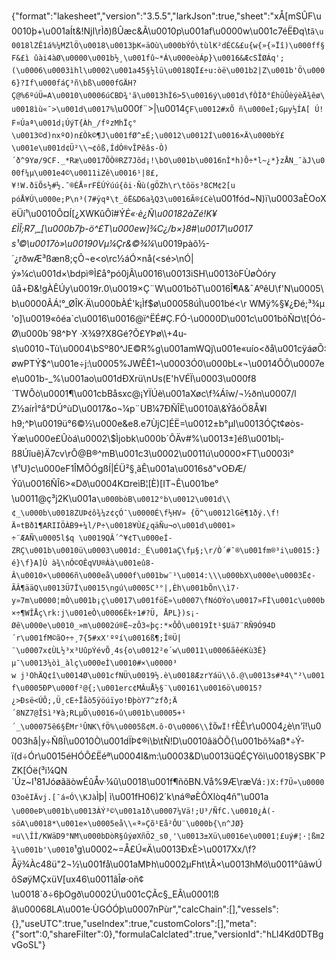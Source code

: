 {"format":"lakesheet","version":"3.5.5","larkJson":true,"sheet":"xÅ[mSÛF\u0010þ+\u001aÍt&!NjI\rÌð)ßÛæc&Ã\u0010p\u001af\u0000w\u001c7éËÐq\t`ã\u0018lZÊ1á%¼MZlÖ\u0018\u0013þK«äOù\u000bÝÓ\tùlK²dÉC&£u{w{»{»Ïî)\u000ff§F&£ì ûài4àØ\u0000\u001b½¸\u001fû~*Á\u000eòÁp}\u0016&ÆcSÏØÁq';(\u0006\u0003ìhl\u0002\u001a45§½lü\u0018QÏ£÷u:òë\u001b2|Z\u001b'Ö\u0006}?If\u000fáÇ³ñ\bß\u000fGÄH?Ç@%6ºúÜ=A\u0010\u0006úCBD¾'ã\u0013hÌ6>5\u0016ý\u001d\fÒÌð°ÉhüÛèýèÄ¾êø\u0018ìù«¯>\u001d\u0017%`\u000f¨>|\u0014`ÇF\u0012#xÕ ñ\u000eÌ;Gµy½ÍA[ Ú!F¤Úaª\u001d¡ÚýT{Àh_/fºzMhÏç°\u0013©d)nxºO)n£Òk©¶J\u001fØ^±É;\u0012\u0012Í\u0016×Ä\u000bÝ£\u001e\u001d¢Ü²\\¬¢ôß,ÍdÓ®vÎPêâs-Ò)´ð^9Yø/9CF._*R­æ\u0017ÕÒ®RZ7Jõd¡!\bO\u001b\u0016nÌ*h)Ô÷*l~¿*}zÅN_¯àJ\u000f¼µ\u001e4©\u0011iZê\u0016¹|8£,¥!W.ðïÕs½#½.¯®ÉÅ¤rFÉÚÝúú{ôi·Ñù(gÖZh\r\tôös³8CM¢2[u póÅ¥Ú\u000e;P\n³(7#ÿqª\t_ôË&D6a¾Q3\u0016Ã®íCè`\u001fód~N)ï\u0003aÈOoXëÜí¹\u0010Ô¤Í[¿XWKûÔî#Ý*È«·è¿Ñ\u00182àZé!K¥£ÌÎ;R7¸_[\u000b7þ-ö^£T\u000ew]¾C¿/b×}8#\u0017\u0017s¹©\u0017ò»\u00190Vµ¼Çr&©¾¼*\u0019pàõ½-´¿rðwÆ³ßæn8;çÕ¬e<o\rc½áÓ×nå(<sé>\nÓ|ý»¼c\u001d×\bdpì®Ì£å°pó0jÃ\u0016\u0013iSH\u0013òFÙøÒóryûå+Ð&!gÀÊÚy\u0019r.0\u0019×Ç¨W\u001bõT\u0016Î¶A&¯AºêU\f'N\u0005\b\u0000ÃÁ¦°_ØÎK·Ä\u000bÀÉ'k¡Ìf$ø\u00058úÌ\u001bé<\r WMÿ%§¥¿Ðé;³¾µ'o]\u0019«ôéa`c\u0016\u0016@ï^ËÉ#Ç.FÓ-\u0000D\u001c\u001bõÑ¤\t[Óó-Ø\u000b´98^ÞY ·X¾9?X8Gé?Õ£YÞø\\+4u-s\u0010¬Tù\u0004\bSº80^JE©R%g\u001amWQj\u001e«uío<ðå\u001cÿáøÕ:øwPTÝ$^\u001e÷j:\u0005%JWÊÊ1~\u0003Ó0\u000bL«¬\u0014ÔÔ\u0007ee\u001b-_%\u001ao\u001dÐXrü\nUs(E'hVÉÏ\u0003\u000f8´TWÔò\u0001¶\u001cbBåsxc@¡YÏÚè\u001aXøc\f¾Áîw/¬½ðn\u0007/l Z½aírÌ°å°DÚ°ùD\u0017&o¬¼p¨UB¼7ÐÑÎË\u0010ã\\&ÝåóÖ8Å¥Ih9;^Þ\u0019ü°6©½\u000e&e8.e7ÙjC]ÉË=\u0012±b°µI\u0013ÓÇt¢øòs-Ýæ\u000e£Ûòá\u0002\\$Ìjobk\u000b´ÔÄv#%\u0013±]éß\u001bl¡­ß8Úîuê)Ä7cv\rÔ@B®^mB\u001c3\u0002\u0011ú\u0000×FT\u0003ì°\f¹U}c\u000eF1ÎMÕÓgßÍ|ÉÜ²§¸ãÊ\u001a\u0016sð\"vOÐÆ/Ýû\u0016ÑÎ6>«Dð\u0004K¤reìB¦[È)[IT¬Ê\u001be°\u0011@ç³j2K\u001a`\u000bòB\u0012°b\u0012\u001d\\¢_\u000b\u0018ZUÞ¢ô¾¼z¢çÓ¯\u0000É\f½HV» {Ö^\u0012lGë¶1ðý.\f!Ä¤tBð1¶ARIIÖÀB9+¼l/P÷\u0018¥Ù£¿qäÑu¬o\u001d\u0001» ÷¨ÆAÑ\u0005l$q \u0019QÂ´^¥¢T\u000eÍ-ZRÇ\u001b\u0010ü\u0003\u001d:_É\u001aÇ\fµ§;\r/Ò´#¯®\u001fm®³i\u0015:}é}\f}A]Ù à¾\nÓ©OÊqVU®Àà\u001eû8­Â\u0010×\u0006ñ\u000eå\u000f\u001bw¨¹\u0014:\\\u000bX\u000e\u0003Ë¢-ÃÂ¶ääQ\u0013Ü7Ï\u0015\ngú\u0005C³°|,Èh\u001bÕn\\ì7·y»7m\u0000¦mÒ\u001b¡ç\u0017\u001föË»\u0007\fNóOÝo\u0017»FÍ\u001c\u000b×÷¶WÎÅç\rk:j\u001eÒ\u0006Êk÷1#?Ü, ÅPL})s¡­Øê\u000e\u0010_»m\u0002ú®Ë~zÔ3«þç:*×ÔÔ\u0019Ít¹$Uä7¨RÑ9Ó94D´r\u001fM©ãO÷÷¸7{5#x­X'ººí\u0016ß¶;Î®Ü|¨\u0007x¢ÙL½³x³UûpÝévÕ¸4s{o\u0012²e´w\u0011\u0006ãêéKù3È}µ¯\u0013¼òì_àlç\u000eÌ\u0010#×\u0000³ w j¹OhÄQ¢î\u0014Ø\u001cfNÜ\u0019½.è\u0018ÆzrYáü\\ô.@\u0013s#ª4\"²\u001f\u0005ÐP\u000f²@{;\u001erc¢MÂuÅ½§¨\u00161\u0016ö\u0015?¿>Ðsë<ÚÔ;,Ü¸cE÷Îå­ò5ÿöúïyo!ÐþòY7^zfð;Ä´8NZ7@ÎSì³¥à;RLµÖ\u0016»û\u001b\u0005+¹´_\u00075ê6§ËMr¹ÛNK\fÖ%\u0005ß¢M.ô·O\u0006\\ÎÕwÏ!f`ÈÊ\r\u0004¿è\n'î!\u0003hå|y÷ÑßÏ\u0010Ò\u001dÏÞ¢®i\b\tÑ!D\u0010âäÒÕ{\u001bõ¾aß*÷Ý-ï(d÷Ór\u0015éHÓÔ£Ëéª\u0004I&m:\u0003&D\u0013üQÉÇYõì\u0018ýSBK¯PZK[Óë(³i¼QN´Úz~I¹81JóøãäòwÉûÅv·¼û\u0018\u001f¶ñõBN.Vå%9Æ\ræVá`:)X:f7Ü»\u0000O3oêIÄvj.[­¯á«Ó\\KJà`Ìþ| ì\u001fH06)2´k\ná®øÈÔXlòq4ñ\"\u001a`\u000eÞ\u001b\u0013ÀÝ³©\u001a1ð\u0007¼Vä!;U³/ÑfC.\u0010¿À(-söA\u0018*\u001e×\u0005eå\\«ª»Çõ¹Eå²ÔU¨\u000b{\n^JØ}¤u\\ÎÌ/KWäD9°NM\u000bDòR§ûýøXñÖ2_s0¸'\u0013±Xü\u0016e\u0001¦£uý#¦·¦ßm2¾\u001b'\u0010`¹g\u0002~=Å£Ú«Ä\u0013ÐxÈ>\u0017Xx/\f?Åÿ¾Àc48ü\"2¬½\u001få\u001aMÞh\u0002µFht\tÃ×\u0013hMö\u0011°ûãwÚôSøÿMÇxüV[ux46\u0011ãÎø·oñ¢\u0018`ð÷6þOgð\u0002Ú\u001cÇÃc§_EÂ\u0001¦ß â\u00068LA\u001e·ÙGÓÓþ\u0007nPùr","calcChain":[],"vessels":{},"useUTC":true,"useIndex":true,"customColors":[],"meta":{"sort":0,"shareFilter":0},"formulaCalclated":true,"versionId":"hLl4Kd0DTBgvGoSL"}
